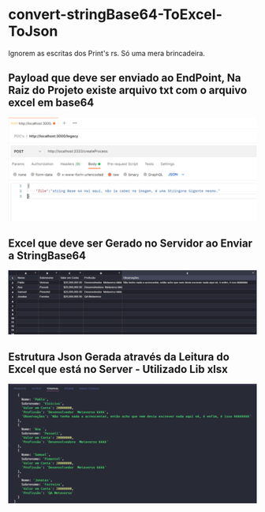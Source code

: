 # convert-stringBase64-ToExcel-ToJson

Ignorem as escritas dos Print's rs. Só uma mera brincadeira.

## Payload que deve ser enviado ao EndPoint, Na Raiz do Projeto existe arquivo txt com o arquivo excel em base64
![alt text](exemplo-request.PNG)

## Excel que deve ser Gerado no Servidor ao Enviar a StringBase64
![alt text](excel-image.PNG)

## Estrutura Json Gerada através da Leitura do Excel que está no Server - Utilizado Lib xlsx
![alt text](json-gerado.PNG)


